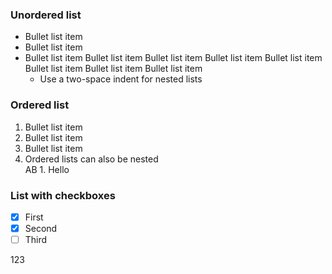### Unordered list

- Bullet list item
- Bullet list item
- Bullet list item Bullet list item Bullet list item Bullet list item Bullet list item Bullet list item Bullet list item Bullet list item
  - Use a two-space indent for nested lists

### Ordered list

1. Bullet list item
2. Bullet list item
3. Bullet list item
  1. Ordered lists can also be nested  
  AB
    1. Hello

### List with checkboxes

* [X] First 
* [X] Second
* [ ] Third

123